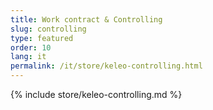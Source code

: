 ```yaml
---
title: Work contract & Controlling
slug: controlling
type: featured
order: 10
lang: it
permalink: /it/store/keleo-controlling.html
---
```


{% include store/keleo-controlling.md %}
 
